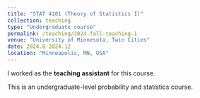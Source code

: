 ```yaml
---
title: "STAT 4101 (Theory of Statistics I)"
collection: teaching
type: "Undergraduate course"
permalink: /teaching/2024-fall-teaching-1
venue: "University of Minnesota, Twin Cities"
date: 2024.8-2024.12
location: "Minneapolis, MN, USA"
---
```


I worked as the **teaching assistant** for this course.

This is an undergraduate-level probability and statistics course.